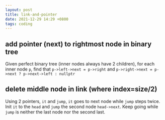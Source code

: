 ```yaml
---
layout: post
title: link-and-pointer
date: 2021-12-29 14:29 +0800
tags: coding
---
```


## add pointer (next) to rightmost node in binary tree
Given perfect binary tree (inner nodes always have 2 children),
for each inner node `p`, find that 
`p->left->next = p->right` and `p->right->next = p->next ? p->next->left : nullptr`


## delete middle node in link (where index=size/2)
Using 2 pointers, `it` and `jump`, `it` goes to next node while `jump` steps twice.
Init `it` to the `head` and `jump` the second node `head->next`.
Keep going while `jump` is neither the last node nor the second last.
